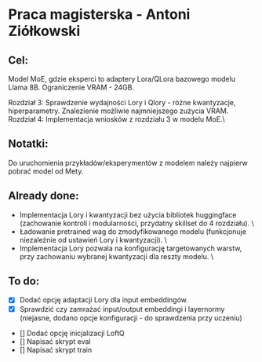 # Praca magisterska - Antoni Ziółkowski

## Cel:
Model MoE, gdzie eksperci to adaptery Lora/QLora bazowego modelu Llama 8B. Ograniczenie VRAM - 24GB.

Rozdział 3: Sprawdzenie wydajności Lory i Qlory - różne kwantyzacje, hiperparametry. Znalezienie możliwie najmniejszego zużycia VRAM.\
Rozdział 4: Implementacja wniosków z rozdziału 3 w modelu MoE.\

## Notatki:
Do uruchomienia przykładów/eksperymentów z modelem należy najpierw pobrać model od Mety.

## Already done:
- Implementacja Lory i kwantyzacji bez użycia bibliotek huggingface (zachowanie kontroli i modularności, przydatny skillset do 4 rozdziału). \
- Ładowanie pretrained wag do zmodyfikowanego modelu (funkcjonuje niezależnie od ustawień Lory i kwantyzacji). \
- Implementacja Lory pozwala na konfigurację targetowanych warstw, przy zachowaniu wybranej kwantyzacji dla reszty modelu. \

## To do:
- [x] Dodać opcję adaptacji Lory dla input embeddingów.
- [x] Sprawdzić czy zamrażać input/output embeddingi i layernormy (niejasne, dodano opcje konfiguracji - do sprawdzenia przy uczeniu)
- [] Dodać opcję inicjalizacji LoftQ
- [] Napisać skrypt eval
- [] Napisać skrypt train
